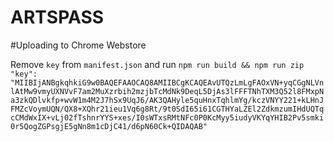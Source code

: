 ARTSPASS
=========

#Uploading to Chrome Webstore

Remove `key` from `manifest.json` and run `npm run build && npm run zip`
```"key": "MIIBIjANBgkqhkiG9w0BAQEFAAOCAQ8AMIIBCgKCAQEAvUTQzLmLgFAOxVN+yqCGgNLVnlAtMw9vmyUXNVvF7am2MuXzrbih2mzjbTcMdNk9DeqL5DjAs3lFFFTNhTXM3Q52l8FMxpNa3zkQDlvkfp+wvW1m4M2J7hSx9UqJ6/AK3QAHyle5quHnxTqhlmYg/kczVNYY221+kLHnJFMZcVoymUQN/QX8+XQhr21ieu1Vq6g8Rt/9t0SdI65i61CGTHYaLZEl2ZdkmzumIHdUQTqcCMdWxIX+vLj02fTshnrYYS+xes/I0sWTxsRMtNFc0P0KcMyy5iudyVKYqYHIB2Pv5smki0r5QogZGPsgjE5gNn8m1cDjC41/d6pN60Ck+QIDAQAB"```

